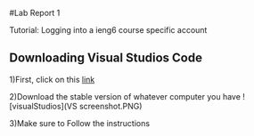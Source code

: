 #Lab Report 1

Tutorial: Logging into a ieng6 course specific account

## __Downloading Visual Studios Code__

  1)First, click on this [link](https://code.visualstudio.com/)
  
  2)Download the stable version of whatever computer you have
  ![visualStudios](VS screenshot.PNG)
  
  3)Make sure to Follow the instructions
